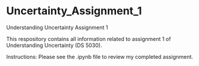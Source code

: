# Uncertainty_Assignment_1
Understanding Uncertainty Assignment 1

This respository contains all information related to assignment 1 of Understanding Uncertainty (DS 5030). 

Instructions: Please see the .ipynb file to review my completed assignment. 

